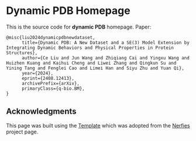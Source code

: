 # Dynamic PDB Homepage
This is the source code for **dynamic PDB** homepage.
Paper:

```
@misc{liu2024dynamicpdbnewdataset,
      title={Dynamic PDB: A New Dataset and a SE(3) Model Extension by Integrating Dynamic Behaviors and Physical Properties in Protein Structures},
      author={Ce Liu and Jun Wang and Zhiqiang Cai and Yingxu Wang and Huizhen Kuang and Kaihui Cheng and Liwei Zhang and Qingkun Su and Yining Tang and Fenglei Cao and Limei Han and Siyu Zhu and Yuan Qi},
      year={2024},
      eprint={2408.12413},
      archivePrefix={arXiv},
      primaryClass={q-bio.BM},
}
```

## Acknowledgments
This page was built using the [Template](https://github.com/eliahuhorwitz/Academic-project-page-template) which was adopted from the [Nerfies](https://nerfies.github.io/) project page.